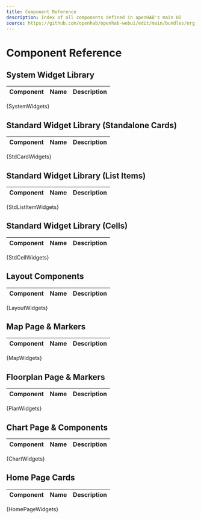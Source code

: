 ```yaml
---
title: Component Reference
description: Index of all components defined in openHAB's main UI
source: https://github.com/openhab/openhab-webui/edit/main/bundles/org.openhab.ui/doc/components/src/index.md
---
```


# Component Reference

## System Widget Library

| Component | Name | Description |
|--------|------|-------------|
{SystemWidgets}

## Standard Widget Library (Standalone Cards)

| Component | Name | Description |
|--------|------|-------------|
{StdCardWidgets}

## Standard Widget Library (List Items)

| Component | Name | Description |
|--------|------|-------------|
{StdListItemWidgets}

## Standard Widget Library (Cells)

| Component | Name | Description |
|--------|------|-------------|
{StdCellWidgets}

## Layout Components

| Component | Name | Description |
|--------|------|-------------|
{LayoutWidgets}

## Map Page & Markers

| Component | Name | Description |
|--------|------|-------------|
{MapWidgets}

## Floorplan Page & Markers

| Component | Name | Description |
|--------|------|-------------|
{PlanWidgets}

## Chart Page & Components

| Component | Name | Description |
|--------|------|-------------|
{ChartWidgets}

## Home Page Cards

| Component | Name | Description |
|--------|------|-------------|
{HomePageWidgets}

